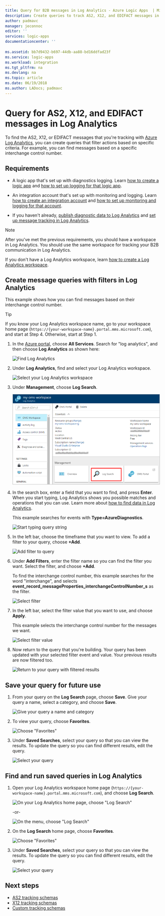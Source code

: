 ```yaml
---
title: Query for B2B messages in Log Analytics - Azure Logic Apps  | Microsoft Docs
description: Create queries to track AS2, X12, and EDIFACT messages in Log Analytics 
author: padmavc
manager: jeconnoc
editor: ''
services: logic-apps
documentationcenter: ''

ms.assetid: bb7d9432-b697-44db-aa88-bd16ddfad23f
ms.service: logic-apps
ms.workload: integration
ms.tgt_pltfrm: na
ms.devlang: na
ms.topic: article
ms.date: 06/19/2018
ms.author: LADocs; padmavc
---
```


# Query for AS2, X12, and EDIFACT messages in Log Analytics

To find the AS2, X12, or EDIFACT messages that you're tracking with 
[Azure Log Analytics](../log-analytics/log-analytics-overview.md), 
you can create queries that filter actions based on specific criteria. 
For example, you can find messages based on a specific interchange control number.

## Requirements

* A logic app that's set up with diagnostics logging. 
Learn [how to create a logic app](../logic-apps/quickstart-create-first-logic-app-workflow.md) 
and [how to set up logging for that logic app](../logic-apps/logic-apps-monitor-your-logic-apps.md#azure-diagnostics).

* An integration account that's set up with monitoring and logging. 
Learn [how to create an integration account](../logic-apps/logic-apps-enterprise-integration-create-integration-account.md) 
and [how to set up monitoring and logging for that account](../logic-apps/logic-apps-monitor-b2b-message.md).

* If you haven't already, [publish diagnostic data to Log Analytics](../logic-apps/logic-apps-track-b2b-messages-omsportal.md) 
and [set up message tracking in Log Analytics](../logic-apps/logic-apps-track-b2b-messages-omsportal.md).

> [!NOTE]
> After you've met the previous requirements, 
> you should have a workspace in Log Analytics. 
> You should use the same workspace for tracking 
> your B2B communication in Log Analytics. 
>  
> If you don't have a Log Analytics workspace, 
> learn [how to create a Log Analytics workspace](../log-analytics/log-analytics-quick-create-workspace.md).

## Create message queries with filters in Log Analytics

This example shows how you can find messages based on their interchange control number.

> [!TIP] 
> If you know your Log Analytics workspace name, go to your workspace home page 
(`https://{your-workspace-name}.portal.mms.microsoft.com`), 
> and start at Step 4. Otherwise, start at Step 1.

1. In the [Azure portal](https://portal.azure.com), choose **All Services**. 
Search for "log analytics", and then choose **Log Analytics** as shown here:

   ![Find Log Analytics](media/logic-apps-track-b2b-messages-omsportal-query-filter-control-number/browseloganalytics.png)

2. Under **Log Analytics**, find and select your Log Analytics workspace.

   ![Select your Log Analytics workspace](media/logic-apps-track-b2b-messages-omsportal-query-filter-control-number/selectla.png)

3. Under **Management**, choose **Log Search**.

   ![Choose Lo Search](media/logic-apps-track-b2b-messages-omsportal-query-filter-control-number/azure-portal-page.png)

4. In the search box, enter a field that you want to find, and press **Enter**. 
When you start typing, Log Analytics shows you possible matches and operations that you can use. 
Learn more about [how to find data in Log Analytics](../log-analytics/log-analytics-log-searches.md).

   This example searches for events with **Type=AzureDiagnostics**.

   ![Start typing query string](media/logic-apps-track-b2b-messages-omsportal-query-filter-control-number/oms-start-query.png)

5. In the left bar, choose the timeframe that you want to view. 
To add a filter to your query, choose **+Add**.

   ![Add filter to query](media/logic-apps-track-b2b-messages-omsportal-query-filter-control-number/query1.png)

6. Under **Add Filters**, enter the filter name so you can find the filter you want. 
Select the filter, and choose **+Add**.

   To find the interchange control number, this example searches for the word "interchange", 
   and selects **event_record_messageProperties_interchangeControlNumber_s** as the filter.

   ![Select filter](media/logic-apps-track-b2b-messages-omsportal-query-filter-control-number/oms-query-add-filter.png)

7. In the left bar, select the filter value that you want to use, and choose **Apply**.

   This example selects the interchange control number for the messages we want.

   ![Select filter value](media/logic-apps-track-b2b-messages-omsportal-query-filter-control-number/oms-query-select-filter-value.png)

8. Now return to the query that you're building. 
Your query has been updated with your selected filter event and value. 
Your previous results are now filtered too.

    ![Return to your query with filtered results](media/logic-apps-track-b2b-messages-omsportal-query-filter-control-number/oms-query-filtered-results.png)

<a name="save-oms-query"></a>

## Save your query for future use

1. From your query on the **Log Search** page, choose **Save**. 
Give your query a name, select a category, and choose **Save**.

   ![Give your query a name and category](media/logic-apps-track-b2b-messages-omsportal-query-filter-control-number/oms-query-save.png)

2. To view your query, choose **Favorites**.

   ![Choose "Favorites"](media/logic-apps-track-b2b-messages-omsportal-query-filter-control-number/oms-query-favorites.png)

3. Under **Saved Searches**, 
select your query so that you can view the results. 
To update the query so you can find different results, edit the query.

   ![Select your query](media/logic-apps-track-b2b-messages-omsportal-query-filter-control-number/oms-log-search-find-favorites.png)

## Find and run saved queries in Log Analytics

1. Open your Log Analytics workspace home page (`https://{your-workspace-name}.portal.mms.microsoft.com`), 
and choose **Log Search**.

   ![On your Log Analytics home page, choose "Log Search"](media/logic-apps-track-b2b-messages-omsportal-query-filter-control-number/logsearch.png)

   -or-

   ![On the menu, choose "Log Search"](media/logic-apps-track-b2b-messages-omsportal-query-filter-control-number/logsearch-2.png)

2. On the **Log Search** home page, choose **Favorites**.

   ![Choose "Favorites"](media/logic-apps-track-b2b-messages-omsportal-query-filter-control-number/oms-log-search-favorites.png)

3. Under **Saved Searches**, 
select your query so that you can view the results. 
To update the query so you can find different results, edit the query.

   ![Select your query](media/logic-apps-track-b2b-messages-omsportal-query-filter-control-number/oms-log-search-find-favorites.png)

## Next steps

* [AS2 tracking schemas](../logic-apps/logic-apps-track-integration-account-as2-tracking-schemas.md)
* [X12 tracking schemas](../logic-apps/logic-apps-track-integration-account-x12-tracking-schema.md)
* [Custom tracking schemas](../logic-apps/logic-apps-track-integration-account-custom-tracking-schema.md)